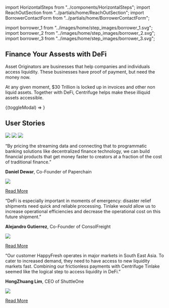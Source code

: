 <!-- Imports -->

import HorizontalSteps from "../components/HorizontalSteps";
import ReachOutSection from "../partials/home/ReachOutSection";
import BorrowerContactForm from "../partials/home/BorrowerContactForm";

import borrower_1 from "../images/home/step_images/borrower_1.svg";
import borrower_2 from "../images/home/step_images/borrower_2.svg";
import borrower_3 from "../images/home/step_images/borrower_3.svg";

<!-- Intro -->
<Section>
<Row gap="100">
<Col span={4} align="start">

# Finance Your Assests with DeFi

</Col>
<Col span={4} align="start">
<p margin="0">
Asset Originators are businesses that help companies and individuals access liquidity. These businesses have proof of payment, but need the money now. 
</p>
</Col>
<Col span={4} align="start">
<p margin="0">
At any given moment,  $30 Trillion is locked up in invoices and other non liquid assets. Together with DeFi, Centrifuge helps make these illiquid assets accessible.
</p>
</Col>
</Row>
</Section>

<!-- Steps -->
<Section>
<HorizontalSteps steps={[{ image: borrower_1, text: "Tokenize your assets on the Centrifuge Chain" }, { image: borrower_2, text: "Pool assets in Tinlake, our asset-backed lending protocol" }, { image: borrower_3, text: "Borrow money with DeFi" }]} />
</Section>

<!-- Reach Out -->
<ReachOutSection>
{(toggleModal) => <BorrowerContactForm toggleModal={toggleModal} />}
</ReachOutSection>

<!-- User Stories -->
<Section>
<Row gap="100">
<Col span={4}>

# User Stories

</Col>
</Row>
<Row gap="100" mb="medium">
<Col span={4}>
<Image src="../images/home/paperchain_logo.svg" alignSelf="start" />
</Col>
<Col span={4}>
<Image src="../images/home/consolfreight_logo.svg" alignSelf="start" />
</Col>
<Col span={4}>
<Image src="../images/home/shuttleone_logo.svg" alignSelf="start" />
</Col>
</Row>
<Row gap="100">
<Col span={4} align="start">

“By pricing the streaming data and connecting that to programmatic banking solutions like decentralized finance technology, we can build financial products that get money faster to creators at a fraction of the cost of traditional finance.”

**Daniel Dewar**, Co-Founder of Paperchain

<Box direction="row" gap="small">
<Image src="../images/home/medium_small_logo.svg" />

<a href="https://medium.com/centrifuge/centrifuge-tinlake-and-paperchain-join-forces-to-accelerate-music-streaming-revenues-c83324d116e7" target="blank">Read More</a>

</Box>

</Col>
<Col span={4} align="start">

“DeFi is especially important in moments of emergency: disaster relief shipments need quick and reliable processing. Tinlake would allow us to increase operational efficiencies and decrease the operational cost on this future shipment.”

**Alejandro Gutierrez**, Co-Founder of ConsolFreight

<Box direction="row" gap="small">
<Image src="../images/home/medium_small_logo.svg" />

<a href="https://medium.com/centrifuge/the-first-drop-for-defi-23e5240cadf2" target="blank">Read More</a>

</Box>

</Col>
<Col span={4} align="start">

“Our customer HappyFresh operates in major markets in South East Asia. To cater to increased demand, they need to have access to new liquidity markets fast. Combining our frictionless payments with Centrifuge Tinlake seemed like the logical step to access liquidity in DeFi.”

**HongZhuang Lim**, CEO of ShuttleOne

<Box direction="row" gap="small">
<Image src="../images/home/medium_small_logo.svg" />

<a href="https://medium.com/centrifuge/defi-in-the-coronavirus-pandemic-from-blockchain-to-the-supermarket-83a09ff4762" target="blank">Read More</a>

</Box>

</Col>
</Row>
</Section>

